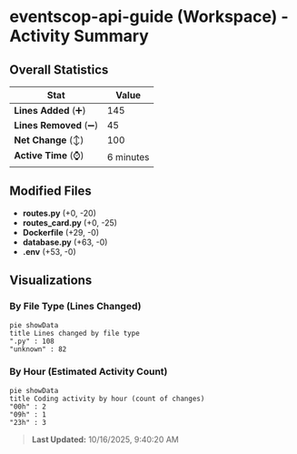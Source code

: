 # eventscop-api-guide (Workspace) - Activity Summary 

## Overall Statistics

| Stat                   | Value                                                             |
| ---------------------- | ----------------------------------------------------------------- |
| **Lines Added** (➕)   | 145                                          |
| **Lines Removed** (➖) | 45                                        |
| **Net Change** (↕)    | 100                |
| **Active Time** (⌚)   | 6 minutes |


## Modified Files
- **routes.py** (+0, -20)
- **routes_card.py** (+0, -25)
- **Dockerfile** (+29, -0)
- **database.py** (+63, -0)
- **.env** (+53, -0)

## Visualizations

### By File Type (Lines Changed)

```mermaid
pie showData
title Lines changed by file type
".py" : 108
"unknown" : 82
```

### By Hour (Estimated Activity Count)

```mermaid
pie showData
title Coding activity by hour (count of changes)
"00h" : 2
"09h" : 1
"23h" : 3
```


> **Last Updated:** 10/16/2025, 9:40:20 AM